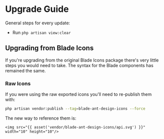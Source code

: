 # Upgrade Guide

General steps for every update:

- Run `php artisan view:clear`

## Upgrading from Blade Icons

If you're upgrading from the original Blade Icons package there's very little steps you would need to take. The syntax for the Blade components has remained the same.

### Raw Icons

If you were using the raw exported icons you'll need to re-publish them with:

```bash
php artisan vendor:publish --tag=blade-ant-design-icons --force
```

The new way to reference them is:

```blade
<img src="{{ asset('vendor/blade-ant-design-icons/api.svg') }}" width="10" height="10"/>
```
